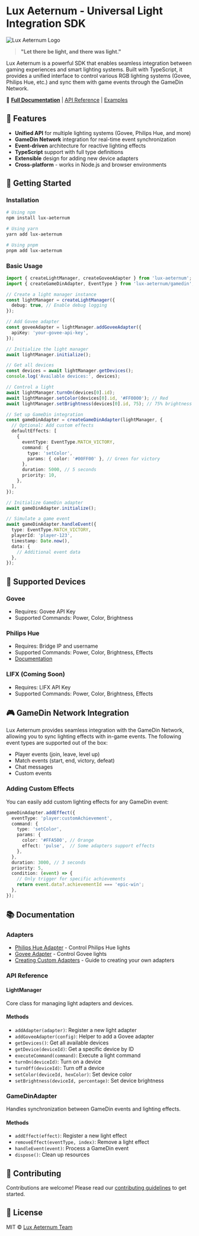 # Lux Aeternum - Universal Light Integration SDK

![Lux Aeternum Logo](https://via.placeholder.com/150/000000/FFFFFF/?text=Lux+Aeternum)

> **"Let there be light, and there was light."**

Lux Aeternum is a powerful SDK that enables seamless integration between gaming experiences and smart lighting systems. Built with TypeScript, it provides a unified interface to control various RGB lighting systems (Govee, Philips Hue, etc.) and sync them with game events through the GameDin Network.

📖 **[Full Documentation](https://github.com/EsKaye/Lux.Aeternum#readme)** |
[API Reference](https://github.com/EsKaye/Lux.Aeternum/docs/API.md) |
[Examples](https://github.com/EsKaye/Lux.Aeternum/examples)

## 🌟 Features

- **Unified API** for multiple lighting systems (Govee, Philips Hue, and more)
- **GameDin Network** integration for real-time event synchronization
- **Event-driven** architecture for reactive lighting effects
- **TypeScript** support with full type definitions
- **Extensible** design for adding new device adapters
- **Cross-platform** - works in Node.js and browser environments

## 🚀 Getting Started

### Installation

```bash
# Using npm
npm install lux-aeternum

# Using yarn
yarn add lux-aeternum

# Using pnpm
pnpm add lux-aeternum
```

### Basic Usage

```typescript
import { createLightManager, createGoveeAdapter } from 'lux-aeternum';
import { createGameDinAdapter, EventType } from 'lux-aeternum/gamedin';

// Create a light manager instance
const lightManager = createLightManager({
  debug: true, // Enable debug logging
});

// Add Govee adapter
const goveeAdapter = lightManager.addGoveeAdapter({
  apiKey: 'your-govee-api-key',
});

// Initialize the light manager
await lightManager.initialize();

// Get all devices
const devices = await lightManager.getDevices();
console.log('Available devices:', devices);

// Control a light
await lightManager.turnOn(devices[0].id);
await lightManager.setColor(devices[0].id, '#FF0000'); // Red
await lightManager.setBrightness(devices[0].id, 75); // 75% brightness

// Set up GameDin integration
const gameDinAdapter = createGameDinAdapter(lightManager, {
  // Optional: Add custom effects
  defaultEffects: [
    {
      eventType: EventType.MATCH_VICTORY,
      command: {
        type: 'setColor',
        params: { color: '#00FF00' }, // Green for victory
      },
      duration: 5000, // 5 seconds
      priority: 10,
    },
  ],
});

// Initialize GameDin adapter
await gameDinAdapter.initialize();

// Simulate a game event
await gameDinAdapter.handleEvent({
  type: EventType.MATCH_VICTORY,
  playerId: 'player-123',
  timestamp: Date.now(),
  data: {
    // Additional event data
  },
});
```

## 🔌 Supported Devices

### Govee
- Requires: Govee API Key
- Supported Commands: Power, Color, Brightness

### Philips Hue
- Requires: Bridge IP and username
- Supported Commands: Power, Color, Brightness, Effects
- [Documentation](docs/philips-hue-adapter.md)

### LIFX (Coming Soon)
- Requires: LIFX API Key
- Supported Commands: Power, Color, Brightness, Effects

## 🎮 GameDin Network Integration

Lux Aeternum provides seamless integration with the GameDin Network, allowing you to sync lighting effects with in-game events. The following event types are supported out of the box:

- Player events (join, leave, level up)
- Match events (start, end, victory, defeat)
- Chat messages
- Custom events

### Adding Custom Effects

You can easily add custom lighting effects for any GameDin event:

```typescript
gameDinAdapter.addEffect({
  eventType: 'player:customAchievement',
  command: {
    type: 'setColor',
    params: { 
      color: '#FFA500', // Orange
      effect: 'pulse',  // Some adapters support effects
    },
  },
  duration: 3000, // 3 seconds
  priority: 5,
  condition: (event) => {
    // Only trigger for specific achievements
    return event.data?.achievementId === 'epic-win';
  },
});
```

## 📚 Documentation

### Adapters

- [Philips Hue Adapter](docs/philips-hue-adapter.md) - Control Philips Hue lights
- [Govee Adapter](docs/govee-adapter.md) - Control Govee lights
- [Creating Custom Adapters](docs/creating-adapters.md) - Guide to creating your own adapters

### API Reference

#### LightManager

Core class for managing light adapters and devices.

#### Methods
- `addAdapter(adapter)`: Register a new light adapter
- `addGoveeAdapter(config)`: Helper to add a Govee adapter
- `getDevices()`: Get all available devices
- `getDevice(deviceId)`: Get a specific device by ID
- `executeCommand(command)`: Execute a light command
- `turnOn(deviceId)`: Turn on a device
- `turnOff(deviceId)`: Turn off a device
- `setColor(deviceId, hexColor)`: Set device color
- `setBrightness(deviceId, percentage)`: Set device brightness

### GameDinAdapter

Handles synchronization between GameDin events and lighting effects.

#### Methods
- `addEffect(effect)`: Register a new light effect
- `removeEffect(eventType, index)`: Remove a light effect
- `handleEvent(event)`: Process a GameDin event
- `dispose()`: Clean up resources

## 🤝 Contributing

Contributions are welcome! Please read our [contributing guidelines](CONTRIBUTING.md) to get started.

## 📄 License

MIT © [Lux Aeternum Team](https://github.com/MKWorldWide/Lux.Aeternum)
